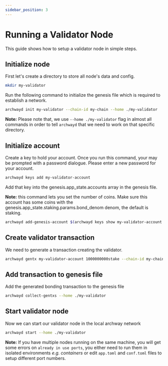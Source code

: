 ```yaml
---
sidebar_position: 3
---
```


# Running a Validator Node

This guide shows how to setup a validator node in simple steps.

## Initialize node

First let's create a directory to store all node's data and config.

```bash
mkdir my-validator
```

Run the following command to initialize the genesis file which is required to establish a network.
```bash
archwayd init my-validator --chain-id my-chain --home ./my-validator
```

**Note:** Please note that, we use `--home ./my-validator` flag in almost all commands in order to tell `archwayd` that we need to work on that specific directory.

## Initialize account

Create a key to hold your account. Once you run this command, your may be prompted with a password dialogue. Please enter a new password for your account.

```bash
archwayd keys add my-validator-account
```

Add that key into the genesis.app_state.accounts array in the genesis file.

**Note:** this command lets you set the number of coins. Make sure this account has some coins
with the genesis.app_state.staking.params.bond_denom denom, the default is staking.

```bash
archwayd add-genesis-account $(archwayd keys show my-validator-account -a --home ./my-validator) 1000000000stake,1000000000validatortoken --home ./my-validator
```

## Create validator transaction

We need to generate a transaction creating the validator.

```bash
archwayd gentx my-validator-account 1000000000stake --chain-id my-chain --home ./my-validator
```

## Add transaction to genesis file

Add the generated bonding transaction to the genesis file

```bash
archwayd collect-gentxs --home ./my-validator
```

## Start validator node

Now we can start our validator node in the local archway network

```bash
archwayd start --home ./my-validator
```

**Note:** If you have multiple nodes running on the same machine, you will get some errors on `already in use ports`, you either need to run them in isolated environments _e.g. containers_ or edit `app.toml` and `conf.toml` files to setup different port numbers.